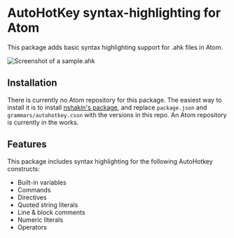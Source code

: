 # AutoHotKey syntax-highlighting for Atom

This package adds basic syntax highlighting support for .ahk files in Atom.

![Screenshot of a sample.ahk](sample.png)

## Installation
There is currently no Atom repository for this package.  The easiest way to install it is to install [nshakin's package](https://atom.io/packages/language-autohotkey), and replace `package.json` and `grammars/autohotkey.cson` with the versions in this repo.  An Atom repository is currently in the works.

## Features
This package includes syntax highlighting for the following AutoHotkey constructs:
  * Built-in variables
  * Commands
  * Directives
  * Quoted string literals
  * Line & block comments
  * Numeric literals
  * Operators
